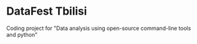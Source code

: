 # DataFest Tbilisi
Coding project for "Data analysis using open-source command-line tools and python"
